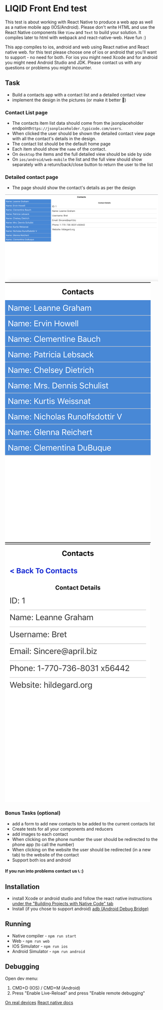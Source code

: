 # LIQID Front End test

This test is about working with React Native to produce a web app as well as a native mobile app (IOS/Android).
Please don't write HTML and use the React Native components like `View` and `Text` to build your solution. It compiles later to html with webpack and react-native-web. Have fun :)

This app compiles to ios, android and web using React native and React native web.
for this test please choose one of ios or android that you'll want to support - no need for both.
For ios you might need Xcode and for android you might need Android Studio and JDK.
Please contact us with any questions or problems you might incounter.

## Task
- Build a contacts app with a contact list and a detailed contact view
- implement the design in the pictures (or make it better 🤨)

### Contact List page
- The contacts item list data should come from the jsonplaceholder endpoint`https://jsonplaceholder.typicode.com/users`.
- When clicked the user should be shown the detailed contact view page with all the contact's details in the design.
- The contact list should be the default home page
- Each item should show the `name` of the contact.
- On `desktop` the items and the full detailed view should be side by side
- On `ios/android/web-mobile` the list and the full view should show separately with a return/back/close button to return the user to the list

### Detailed contact page
- The page should show the contact's details as per the design

![Desktop](./assets/desktop.png)
![Contact list](./assets/list.png)
![Full detailed contact display](./assets/contact.png)

### Bonus Tasks (optional)
- add a form to add new contacts to be added to the current contacts list
- Create tests for all your components and reducers
- add images to each contact
- When clicking on the phone number the user should be redirected to the phone app (to call the number)
- When clicking on the website the user should be redirected (in a new tab) to the website of the contact
- Support both ios and android


#### If you run into problems contact us 📞 :)


## Installation
- install Xcode or android studio and follow the react native instructions [under the "Building Projects with Native Code" tab](http://facebook.github.io/react-native/docs/getting-started.html)
- Install (if you chose to support android) [adb (Android Debug Bridge)](https://developer.android.com/studio/releases/platform-tools.html)

## Running

- Native compiler - `npm run start`
- Web - `npm run web`
- IOS Simulator - `npm run ios`
- Android Simulator - `npm run android`


## Debugging

Open dev menu:
1. CMD+D (IOS) / CMD+M (Android)
2. Press "Enable Live-Reload" and press "Enable remote debugging"

[On real devices](http://facebook.github.io/react-native/releases/0.49/docs/running-on-device.html)
[React native docs](http://facebook.github.io/react-native/docs/debugging.html)
